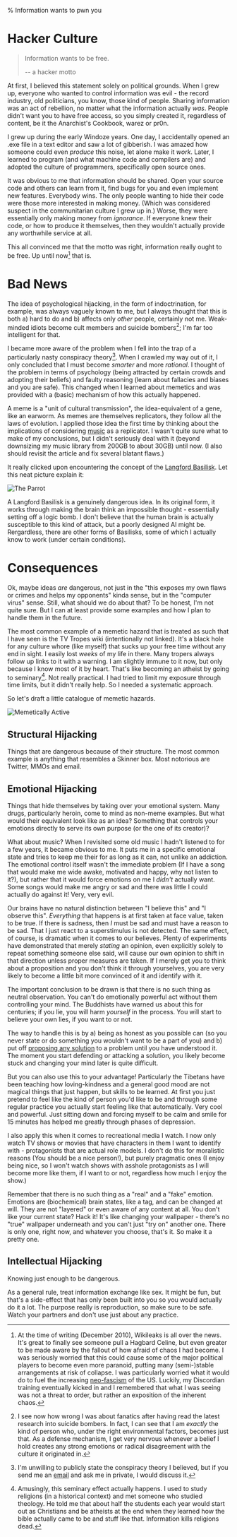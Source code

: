 % Information wants to pwn you

Hacker Culture
==============

> Information wants to be free.
> 
> -- a hacker motto

At first, I believed this statement solely on political grounds. When I grew up,
everyone who wanted to control information was evil - the record industry, old
politicians, you know, those kind of people. Sharing information was an act of
rebellion, no matter what the information actually *was*. People didn't want you
to have free access, so you simply created it, regardless of content, be it the
Anarchist's Cookbook, warez or pr0n.

I grew up during the early Windoze years. One day, I accidentally opened an .exe
file in a text editor and saw a lot of gibberish. I was amazed how someone could
even *produce* this noise, let alone make it *work*. Later, I learned to program
(and what machine code and compilers are) and adopted the culture of
programmers, specifically open source ones.

It was obvious to me that information should be shared. Open your source code
and others can learn from it, find bugs for you and even implement new features.
Everybody wins. The only people wanting to hide their code were those more
interested in making money. (Which was considered suspect in the communitarian
culture I grew up in.) Worse, they were essentially only making money from
*ignorance*. If everyone knew their code, or how to produce it themselves, then
they wouldn't actually provide any worthwhile service at all.

This all convinced me that the motto was right, information really ought to be
free. Up until now[^wikileaks] that is.

Bad News
========

The idea of psychological hijacking, in the form of indoctrination, for example,
was always vaguely known to me, but I always thought that this is both a) hard
to do and b) affects only *other* people, certainly not me. Weak-minded idiots
become cult members and suicide bombers[^suicide]; I'm far too intelligent for
that.

[^suicide]: I see now how wrong I was about fanatics after having read the
latest research into suicide bombers. In fact, I can see that I am *exactly* the
kind of person who, under the right environmental factors, becomes just that. As
a defense mechanism, I get very nervous whenever a belief I hold creates any
strong emotions or radical disagreement with the culture it originated in.

I became more aware of the problem when I fell into the trap of a particularly
nasty conspiracy theory[^conspiracy]. When I crawled my way out of it, I only
concluded that I must become *smarter* and more *rational*. I thought of the
problem in terms of psychology (being attracted by certain crowds and adopting
their beliefs) and faulty reasoning (learn about fallacies and biases and you
are safe). This changed when I learned about memetics and was provided with a
(basic) mechanism of how this actually happened.

A meme is a "unit of cultural transmission", the idea-equivalent of a gene, like
an earworm. As memes are themselves replicators, they follow all the laws of
evolution. I applied those idea the first time by thinking about the
implications of considering [music] as a replicator. I wasn't quite sure what to
make of my conclusions, but I didn't seriously deal with it (beyond downsizing
my music library from 200GB to about 30GB) until now. (I also should revisit the
article and fix several blatant flaws.)

[music]: /reflections/letting_go_of_music.html

It really clicked upon encountering the concept of the [Langford Basilisk]. Let
this neat picture explain it:

![The Parrot](parrot.jpg) 

A Langford Basilisk is a genuinely dangerous idea. In its original form, it
works through making the brain think an impossible thought - essentially setting
off a logic bomb. I don't believe that the human brain is actually susceptible
to this kind of attack, but a poorly designed AI might be. Rergardless, there
are other forms of Basilisks, some of which I actually know to work (under
certain conditions).

Consequences
============

Ok, maybe ideas *are* dangerous, not just in the "this exposes my own flaws or
crimes and helps my opponents" kinda sense, but in the "computer virus" sense.
Still, what should we do about that? To be honest, I'm not quite sure. But I
can at least provide some examples and how I plan to handle them in the future.

The most common example of a memetic hazard that is treated as such that I have
seen is the TV Tropes wiki (intentionally not linked). It's a black hole for any
culture whore (like myself) that sucks up your free time without any end in
sight. I easily lost *weeks* of my life in there. Many tropers always follow up
links to it with a warning. I am slightly immune to it now, but only because I
know most of it by heart. That's like becoming an atheist by going to
seminary[^seminary]. Not really practical. I had tried to limit my exposure
through time limits, but it didn't really help. So I needed a systematic
approach.

So let's draft a little catalogue of memetic hazards.

![Memetically Active](memetically_active.jpg) 

Structural Hijacking
--------------------

Things that are dangerous because of their structure. The most common example is
anything that resembles a Skinner box. Most notorious are Twitter, MMOs and email.

Emotional Hijacking
-------------------

Things that hide themselves by taking over your emotional system. Many drugs,
particularly heroin, come to mind as non-meme examples. But what would their
equivalent look like as an idea? Something that controls your emotions directly
to serve its own purpose (or the one of its creator)? 

What about music? When I revisited some old music I hadn't listened to for a few
years, it became obvious to me. It puts me in a specific emotional state and
tries to keep me their for as long as it can, not unlike an addiction. The
emotional control itself wasn't the immediate problem (If I have a song that
would make me wide awake, motivated and happy, why not listen to it?), but
rather that it would force emotions on me I *didn't* actually want. Some songs
would make me angry or sad and there was little I could actually do against it!
Very, very evil.

Our brains have no natural distinction between "I believe this" and "I observe
this". *Everything* that happens is at first taken at face value, taken to be
true. If there is sadness, then *I* must be sad and must have a reason to be
sad. That I just react to a superstimulus is not detected. The same effect, of
course, is dramatic when it comes to our believes. Plenty of experiments have
demonstrated that merely *stating* an opinion, even explicitly solely to repeat
something someone else said, will cause our own opinion to shift in that
direction unless proper measures are taken. If I merely get you to think about a
proposition and you don't think it through yourselves, you are very likely to
become a little bit more convinced of it and identify with it.

The important conclusion to be drawn is that there is no such thing as neutral
observation. You can't do emotionally powerful act without them controlling your
mind. The Buddhists have warned us about this for centuries; if you lie, you
will harm *yourself* in the process. You will start to believe your own lies, if
you want to or not.

The way to handle this is by a) being as honest as you possible can (so you
never state or do something you wouldn't want to be a part of you) and b) put
off [proposing any solution] to a problem until you have understood it. The
moment you start defending or attacking a solution, you likely become stuck and
changing your mind later is quite difficult.

But you can also use this to your advantage! Particularly the Tibetans have been
teaching how loving-kindness and a general good mood are not magical things that
just happen, but skills to be learned. At first you just pretend to feel like
the kind of person you'd like to be and through some regular practice you
actually start feeling like that automatically. Very cool and powerful. Just
sitting down and forcing myself to be calm and smile for 15 minutes has helped
me greatly through phases of depression.

I also apply this when it comes to recreational media I watch. I now only watch
TV shows or movies that have characters in them I want to identify with -
protagonists that are actual role models. I don't do this for moralistic reasons
(You should be a nice person!), but purely pragmatic ones (I enjoy being nice,
so I won't watch shows with asshole protagonists as I will become more like them,
if I want to or not, regardless how much I enjoy the show.)

Remember that there is no such thing as a "real" and a "fake" emotion. Emotions
are (biochemical) brain states, like a tag, and can be changed at will. They are
not "layered" or even aware of any content at all. You don't like your current
state? Hack it! It's like changing your wallpaper - there's no "true" wallpaper
underneath and you can't just "try on" another one. There is only one, right
now, and whatever you choose, that's it. So make it a pretty one.

[proposing any solution]: http://lesswrong.com/lw/ka/hold_off_on_proposing_solutions/

Intellectual Hijacking
----------------------

Knowing just enough to be dangerous.


As a general rule, treat information exchange like sex. It might be fun, but
that's a side-effect that has only been built into you so you would actually do
it a lot. The purpose really is reproduction, so make sure to be safe. Watch
your partners and don't use just about any practice.

[^wikileaks]: At the time of writing (December 2010), Wikileaks is all over the
news. It's great to finally see someone pull a Hagbard Celine, but even greater
to be made aware by the fallout of how afraid of chaos I had become. I was
seriously worried that this could cause some of the major political players to
become even more paranoid, putting many (semi-)stable arrangements at risk of
collapse. I was particularly worried what it would do to fuel the increasing
[neo-fascism] of the US. Luckily, my Discordian training eventually kicked in and
I remembered that what I was seeing was not a threat to order, but rather an
exposition of the inherent chaos.

[^conspiracy]: I'm unwilling to publicly state the conspiracy theory I believed,
but if you send me an [email](/about.html) and ask me in private, I would
discuss it.

[^seminary]: Amusingly, this seminary effect actually happens. I used to study
religions (in a historical context) and met someone who studied theology. He
told me that about half the students each year would start out as Christians and
be atheists at the end when they learned how the bible actually came to be and
stuff like that. Information kills religions dead.

[neo-fascism]: http://zompist.com/fascism.html

[Langford Basilisk]: http://www.ansible.co.uk/writing/c-b-faq.html
